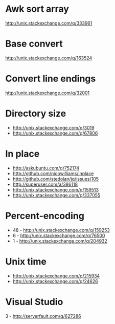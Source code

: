 Awk sort array
======================================
http://unix.stackexchange.com/q/333961

Base convert
======================================
http://unix.stackexchange.com/q/163524

Convert line endings
=====================================
http://unix.stackexchange.com/q/32001

Directory size
======================================
- http://unix.stackexchange.com/q/3019
- http://unix.stackexchange.com/q/67806

In place
===============================
- http://askubuntu.com/q/752174
- http://github.com/nicowilliams/inplace
- http://github.com/stedolan/jq/issues/105
- http://superuser.com/a/386118
- http://unix.stackexchange.com/q/159513
- http://unix.stackexchange.com/q/337055

Percent-encoding
=============================================
- 48 - http://unix.stackexchange.com/q/159253
- 6 - http://unix.stackexchange.com/q/76500
- 1 - http://unix.stackexchange.com/q/204932

Unix time
========================================
- http://unix.stackexchange.com/q/215934
- http://unix.stackexchange.com/q/24626

Visual Studio
===================================
3 - http://serverfault.com/q/627286
